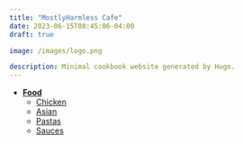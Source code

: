 ```yaml
---
title: "MostlyHarmless Cafe"
date: 2023-06-15T08:45:06-04:00
draft: true

image: /images/logo.png

description: Minimal cookbook website generated by Hugo.
---
```


- **[Food](food.html)**
    - [Chicken](chicken.html)
    - [Asian](asian.html)
    - [Pastas](pasta.html)
    - [Sauces](sauce.html)
